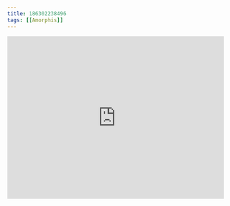 ```yaml
---
title: 186302238496
tags: [[Amorphis]]
---
```

<iframe allow="accelerometer; autoplay; clipboard-write; encrypted-media; gyroscope; picture-in-picture" allowfullscreen="" frameborder="0" height="375" id="youtube_iframe" src="https://www.youtube.com/embed/GC6UN30v5lQ?feature=oembed&amp;enablejsapi=1&amp;origin=https://safe.txmblr.com&amp;wmode=opaque" width="500"></iframe>